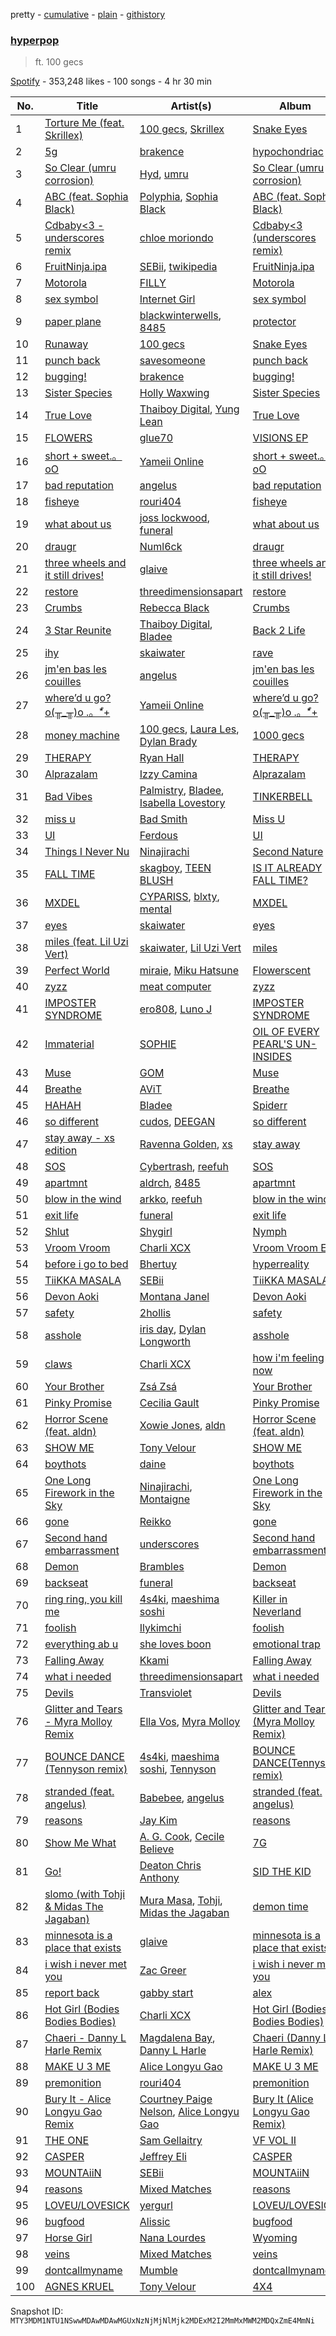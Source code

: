 pretty - [cumulative](/playlists/cumulative/37i9dQZF1DX7HOk71GPfSw.md) - [plain](/playlists/plain/37i9dQZF1DX7HOk71GPfSw) - [githistory](https://github.githistory.xyz/mackorone/spotify-playlist-archive/blob/main/playlists/plain/37i9dQZF1DX7HOk71GPfSw)

### [hyperpop](https://open.spotify.com/playlist/37i9dQZF1DX7HOk71GPfSw)

> ft\. 100 gecs

[Spotify](https://open.spotify.com/user/spotify) - 353,248 likes - 100 songs - 4 hr 30 min

| No. | Title | Artist(s) | Album | Length |
|---|---|---|---|---|
| 1 | [Torture Me \(feat\. Skrillex\)](https://open.spotify.com/track/2jLrYzkqtPmTpOejm58iDu) | [100 gecs](https://open.spotify.com/artist/6PfSUFtkMVoDkx4MQkzOi3), [Skrillex](https://open.spotify.com/artist/5he5w2lnU9x7JFhnwcekXX) | [Snake Eyes](https://open.spotify.com/album/23lAnLvscWZExyGH8CneJM) | 1:53 |
| 2 | [5g](https://open.spotify.com/track/61Ph6Q4HYgWUVGulPszt9n) | [brakence](https://open.spotify.com/artist/4kqFrZkeqDfOIEqTWqbOOV) | [hypochondriac](https://open.spotify.com/album/6XV76W17coHAKFdeyiGT08) | 3:29 |
| 3 | [So Clear \(umru corrosion\)](https://open.spotify.com/track/6eE2XyXIvINbBfu4zaILUX) | [Hyd](https://open.spotify.com/artist/3pYle1qnqjdGhG0agFZLj5), [umru](https://open.spotify.com/artist/2Ub06wAIR1hERODcCkKhzx) | [So Clear \(umru corrosion\)](https://open.spotify.com/album/7CzoR9iVhJDAOsYyN1sXpz) | 3:00 |
| 4 | [ABC \(feat\. Sophia Black\)](https://open.spotify.com/track/7D4lgMbSs10AQ0zX3ZldJc) | [Polyphia](https://open.spotify.com/artist/4vGrte8FDu062Ntj0RsPiZ), [Sophia Black](https://open.spotify.com/artist/3wdXgSpjbbU3tX9KasdxMh) | [ABC \(feat\. Sophia Black\)](https://open.spotify.com/album/4NC0LlM8LuF9ol77V63QtJ) | 2:32 |
| 5 | [Cdbaby<3 \- underscores remix](https://open.spotify.com/track/5iJzSaKVGOWGJwN2So6vWF) | [chloe moriondo](https://open.spotify.com/artist/3P4vW5tzQvmuoNaFQqzy9q) | [Cdbaby<3 \(underscores remix\)](https://open.spotify.com/album/7k0ASIqBBCc8jjwIBgQ216) | 2:13 |
| 6 | [FruitNinja.ipa](https://open.spotify.com/track/0Ukv1JUvVApUcleaxS8xvb) | [SEBii](https://open.spotify.com/artist/5fAix5NwfNgHQqYRrHIPxo), [twikipedia](https://open.spotify.com/artist/2V8aJ7qCArKAmHAX7u81Sj) | [FruitNinja.ipa](https://open.spotify.com/album/6htGzYtQjYzAIie2qQhWTt) | 2:10 |
| 7 | [Motorola](https://open.spotify.com/track/0wWbbWBINccmqmpjtfWpVO) | [FILLY](https://open.spotify.com/artist/78lCJYozxlzWtocLnPKZ0f) | [Motorola](https://open.spotify.com/album/39r2qwtznLXOFLYSh2aNOx) | 2:13 |
| 8 | [sex symbol](https://open.spotify.com/track/04IWHcxPerT5PxCIboSPUj) | [Internet Girl](https://open.spotify.com/artist/2eVTKG3Z5bbKk2OWMIe3iL) | [sex symbol](https://open.spotify.com/album/4lP4M2v4xZZgQol0IrAC3V) | 2:58 |
| 9 | [paper plane](https://open.spotify.com/track/5Nuq71qQlePrI8GErxJsFw) | [blackwinterwells](https://open.spotify.com/artist/4tF39UYlbBLqTo5JK3qX1u), [8485](https://open.spotify.com/artist/3LwiPwIJNshV4ItekGcIMo) | [protector](https://open.spotify.com/album/2U1iBOYHrh9hkwPSa2zMlv) | 2:48 |
| 10 | [Runaway](https://open.spotify.com/track/5OvFZ5TPlYAZmH6mpj88N7) | [100 gecs](https://open.spotify.com/artist/6PfSUFtkMVoDkx4MQkzOi3) | [Snake Eyes](https://open.spotify.com/album/23lAnLvscWZExyGH8CneJM) | 2:28 |
| 11 | [punch back](https://open.spotify.com/track/2vOLEQPJAFD3uFmeJaD24H) | [savesomeone](https://open.spotify.com/artist/1FWrpUh8hTnIpPZW5MP4mz) | [punch back](https://open.spotify.com/album/5FK5312txKT8bF6IEDEaOv) | 2:13 |
| 12 | [bugging!](https://open.spotify.com/track/6OckTB2amWc3Jfa47Zg01U) | [brakence](https://open.spotify.com/artist/4kqFrZkeqDfOIEqTWqbOOV) | [bugging!](https://open.spotify.com/album/4T2jVpTQ1a0sX09kQmMfOM) | 3:16 |
| 13 | [Sister Species](https://open.spotify.com/track/49aOLd5b1fQQGZ2ILd1k5a) | [Holly Waxwing](https://open.spotify.com/artist/65vLeQ3wfcwF6NJobtlpBv) | [Sister Species](https://open.spotify.com/album/3Qw4aPF8HcUV2vbvQUERMF) | 5:04 |
| 14 | [True Love](https://open.spotify.com/track/6GwHYc28I8kh9PwhsGYBbw) | [Thaiboy Digital](https://open.spotify.com/artist/3cGojc1Yu89IHXx8OeSnee), [Yung Lean](https://open.spotify.com/artist/67lytN32YpUxiSeWlKfHJ3) | [True Love](https://open.spotify.com/album/5VRjsvgCNsgfltR29vXeWL) | 3:40 |
| 15 | [FLOWERS](https://open.spotify.com/track/640tgS0uvgPnbu7k82egBM) | [glue70](https://open.spotify.com/artist/3AsWxxZTFPoCFxM1s8Lg1J) | [VISIONS EP](https://open.spotify.com/album/26UqWVF6zlHSHkbOoiCXeQ) | 2:37 |
| 16 | [short + sweet.。oO](https://open.spotify.com/track/6Md0EvbTJd4EHBncTHWCDw) | [Yameii Online](https://open.spotify.com/artist/141ww9EOPLPetF8mMt1gKF) | [short + sweet.。oO](https://open.spotify.com/album/30GP4icYN3yefbYo3Phl2e) | 3:01 |
| 17 | [bad reputation](https://open.spotify.com/track/2lQvwqK0xkUqxrm5W9YtQW) | [angelus](https://open.spotify.com/artist/56l5jbQerCGh7lfbwLnfaK) | [bad reputation](https://open.spotify.com/album/0fwCuaiR2e1EipnyR6hcJQ) | 2:08 |
| 18 | [fisheye](https://open.spotify.com/track/5FyREIsIuTxSlt3kYuAqx6) | [rouri404](https://open.spotify.com/artist/6lQsMKSDG7XdirlE6YImHa) | [fisheye](https://open.spotify.com/album/0CbZLVfA3Kld5bgGM0ORPR) | 2:16 |
| 19 | [what about us](https://open.spotify.com/track/2GkxqzH0bBeX5ELUfSyMRb) | [joss lockwood](https://open.spotify.com/artist/7c0umSPytMVzf1GT9eL7f2), [funeral](https://open.spotify.com/artist/3f0Mhz0oXmnsnehuEGTrfd) | [what about us](https://open.spotify.com/album/5d4NKjHHqrut30DkR9AJjw) | 1:50 |
| 20 | [draugr](https://open.spotify.com/track/1UrZ6imOCcIUuENbqhbTjS) | [Numl6ck](https://open.spotify.com/artist/2anlj4dNUn9I1VxxmjRHRx) | [draugr](https://open.spotify.com/album/1qjHzeZTSh58Embu8NuSrf) | 1:57 |
| 21 | [three wheels and it still drives!](https://open.spotify.com/track/7z21w7xNVQyAnTtoQhhlBk) | [glaive](https://open.spotify.com/artist/4cJKDGSv4Dz9QycXYmo565) | [three wheels and it still drives!](https://open.spotify.com/album/6j7Str8rnrWCUEWOe4rPFV) | 3:20 |
| 22 | [restore](https://open.spotify.com/track/3PZHaU94NKGCbw5ql01uAu) | [threedimensionsapart](https://open.spotify.com/artist/70NihY4U5ZPHsbgeD1EJoE) | [restore](https://open.spotify.com/album/0GsDFgZuMRyUxoHBb0QFOc) | 2:43 |
| 23 | [Crumbs](https://open.spotify.com/track/4SBTecHxEs2ayXLiqs7Kmz) | [Rebecca Black](https://open.spotify.com/artist/3Vl9fyKMIdLMswk8ai3mm9) | [Crumbs](https://open.spotify.com/album/2GYTn1Jzit4e1GC80h9yzQ) | 3:13 |
| 24 | [3 Star Reunite](https://open.spotify.com/track/5mC44S74jDK8SDWE2ahtw6) | [Thaiboy Digital](https://open.spotify.com/artist/3cGojc1Yu89IHXx8OeSnee), [Bladee](https://open.spotify.com/artist/2xvtxDNInKDV4AvGmjw6d1) | [Back 2 Life](https://open.spotify.com/album/7A356O065CDhBZCA5tO6u5) | 3:36 |
| 25 | [ihy](https://open.spotify.com/track/6Zdr62QDnRlN2wh1ruFUeO) | [skaiwater](https://open.spotify.com/artist/1URVdcNYXigvk6Dj0fHYOM) | [rave](https://open.spotify.com/album/00K2bUoUO3r54vyX6fB0qx) | 2:50 |
| 26 | [jm'en bas les couilles](https://open.spotify.com/track/4liOxDRHynaU7pAREKkH0A) | [angelus](https://open.spotify.com/artist/56l5jbQerCGh7lfbwLnfaK) | [jm'en bas les couilles](https://open.spotify.com/album/61lVQh4YSAFeBU0XATTDh7) | 2:22 |
| 27 | [where’d u go? o\(╥\_╥\)o .。\*゚+](https://open.spotify.com/track/0j4bOgJynZ2Bp6nOydmcan) | [Yameii Online](https://open.spotify.com/artist/141ww9EOPLPetF8mMt1gKF) | [where’d u go? o\(╥\_╥\)o .。\*゚+](https://open.spotify.com/album/1MFYXg6npaLvWvDidgtzqo) | 2:29 |
| 28 | [money machine](https://open.spotify.com/track/61bwFjzXGG1x2aZsANdLyl) | [100 gecs](https://open.spotify.com/artist/6PfSUFtkMVoDkx4MQkzOi3), [Laura Les](https://open.spotify.com/artist/3sklFG9fuDAq3vbIZlkNH6), [Dylan Brady](https://open.spotify.com/artist/2Cm6C9PNHioyjRKBfO7n9N) | [1000 gecs](https://open.spotify.com/album/2uhB1KivbFnlkARpbd0Cvu) | 1:54 |
| 29 | [THERAPY](https://open.spotify.com/track/3t55Jn2LRmQxNxC0q12uwE) | [Ryan Hall](https://open.spotify.com/artist/22bvUzi8MgkpSKBWGB2vTJ) | [THERAPY](https://open.spotify.com/album/2C3cFLc3glI5iLjdZWPsHI) | 3:13 |
| 30 | [Alprazalam](https://open.spotify.com/track/4RvzSExOo2Pyr9ov8YDMgb) | [Izzy Camina](https://open.spotify.com/artist/1bEvuUxdYlGYGq5WvDAE1u) | [Alprazalam](https://open.spotify.com/album/54VtfCJS7bCadBgDPeOQ2W) | 3:16 |
| 31 | [Bad Vibes](https://open.spotify.com/track/1F2E1UQbtiycMmOzOM5YIF) | [Palmistry](https://open.spotify.com/artist/4qm6T9pMFiyCDHFTHZchrY), [Bladee](https://open.spotify.com/artist/2xvtxDNInKDV4AvGmjw6d1), [Isabella Lovestory](https://open.spotify.com/artist/4wMQTWavQZgr8ySlo5s2Tt) | [TINKERBELL](https://open.spotify.com/album/0E13G3WhQCGFUNp56PQXzI) | 1:43 |
| 32 | [miss u](https://open.spotify.com/track/6Yxg0dq94Q4ZIE4ncHrufi) | [Bad Smith](https://open.spotify.com/artist/5ENi6vIaG2GiuMP9ykUcMw) | [Miss U](https://open.spotify.com/album/4x0XH60BafgPP0VscoT5EE) | 3:32 |
| 33 | [UI](https://open.spotify.com/track/7aT7DrYdVsv9r33ZHJhwOD) | [Ferdous](https://open.spotify.com/artist/1ihKKcrzAd68ftS7adfOtM) | [UI](https://open.spotify.com/album/27cG0rL8gIm1yQekB8ibjL) | 2:49 |
| 34 | [Things I Never Nu](https://open.spotify.com/track/1NAYrYgd473ua418mz32xb) | [Ninajirachi](https://open.spotify.com/artist/3MekbRujJg5VZThubOlrkR) | [Second Nature](https://open.spotify.com/album/39g7HzX4s9teKLxwNYebw1) | 3:46 |
| 35 | [FALL TIME](https://open.spotify.com/track/1AAZyEtoIfJZhfbQNSRW4W) | [skagboy](https://open.spotify.com/artist/7fkfnBLBASjpgJTkdlCwYE), [TEEN BLUSH](https://open.spotify.com/artist/1XW51qY5zDq92npZ5fHNRl) | [IS IT ALREADY FALL TIME?](https://open.spotify.com/album/5GW2Hz8HJYtUcozrr4VYAB) | 3:57 |
| 36 | [MXDEL](https://open.spotify.com/track/3hNT6qNi9u1TZXXj1Mjq8t) | [CYPARISS](https://open.spotify.com/artist/1GzMtNyLiP1oM7yW0DyRhP), [blxty](https://open.spotify.com/artist/6xCkHWTLdUoEckl5YD0S7p), [mental](https://open.spotify.com/artist/7rQMXIWKXSMkd7dK8LQ7a4) | [MXDEL](https://open.spotify.com/album/4Tr8SNagWzjRsTxTYhMu0K) | 2:23 |
| 37 | [eyes](https://open.spotify.com/track/2YOev1DTVgKTqBuUN3J5kg) | [skaiwater](https://open.spotify.com/artist/1URVdcNYXigvk6Dj0fHYOM) | [eyes](https://open.spotify.com/album/3kjWlk30j8gIzBe39MbndW) | 2:22 |
| 38 | [miles \(feat\. Lil Uzi Vert\)](https://open.spotify.com/track/2WgoeZDxLJvjEvlOupkr8D) | [skaiwater](https://open.spotify.com/artist/1URVdcNYXigvk6Dj0fHYOM), [Lil Uzi Vert](https://open.spotify.com/artist/4O15NlyKLIASxsJ0PrXPfz) | [miles](https://open.spotify.com/album/6lAOUk4uVgPOj9ny3TPoDO) | 2:42 |
| 39 | [Perfect World](https://open.spotify.com/track/7aYx193NYKW8xAnKTPPWWh) | [miraie](https://open.spotify.com/artist/3U2oWd07HPgl60o8RBMG4P), [Miku Hatsune](https://open.spotify.com/artist/3uk3NdQAThh8sFq7z64saw) | [Flowerscent](https://open.spotify.com/album/1xn8J1UkjyVv6LuYrFkC0l) | 1:57 |
| 40 | [zyzz](https://open.spotify.com/track/2zJ00hGWE9O5mZHKptZRlg) | [meat computer](https://open.spotify.com/artist/7JU13ATc2v3kzIuSqNNPWN) | [zyzz](https://open.spotify.com/album/2LldtHfkWPETAwJlv2HhdT) | 1:40 |
| 41 | [IMPOSTER SYNDROME](https://open.spotify.com/track/0kTRWMYmjuKOMpNhao3XMV) | [ero808](https://open.spotify.com/artist/6x9CKUBQ96VjXxKgGE5hIw), [Luno J](https://open.spotify.com/artist/5wkwnSLcqZyb2ZmppXo1yq) | [IMPOSTER SYNDROME](https://open.spotify.com/album/3KBxbUqcB7rT5xKhD5EVRo) | 2:55 |
| 42 | [Immaterial](https://open.spotify.com/track/6GoLARmR2OZl2EldehFrsA) | [SOPHIE](https://open.spotify.com/artist/5a2w2tgpLwv26BYJf2qYwu) | [OIL OF EVERY PEARL'S UN\-INSIDES](https://open.spotify.com/album/4z3YbEkKWwiIMSJTWUQbTH) | 3:52 |
| 43 | [Muse](https://open.spotify.com/track/51R1xeUf5cPnZRqsnndBxo) | [GOM](https://open.spotify.com/artist/24GmnVmCcz5n4Z5tPxeMKu) | [Muse](https://open.spotify.com/album/4ETMbTOkSeUx4lANoYQi1F) | 1:49 |
| 44 | [Breathe](https://open.spotify.com/track/174tKf2As3onWW7fycYCXK) | [AViT](https://open.spotify.com/artist/4DLZI7QaVg7mKz0qyDi6Jp) | [Breathe](https://open.spotify.com/album/4TnXvY3zWf5mzTUhbTzDWM) | 3:07 |
| 45 | [HAHAH](https://open.spotify.com/track/4esa3tKLyvysJpj70fUCyK) | [Bladee](https://open.spotify.com/artist/2xvtxDNInKDV4AvGmjw6d1) | [Spiderr](https://open.spotify.com/album/59VjMEiXIOpzLAMAHrLlfj) | 2:16 |
| 46 | [so different](https://open.spotify.com/track/0dIdygeAOLbVX1dxYhEaJ6) | [cudos](https://open.spotify.com/artist/1MUIsgpeFNcUbM5EXZvsnc), [DEEGAN](https://open.spotify.com/artist/70KADh6rh0ljLJZtvH8LYi) | [so different](https://open.spotify.com/album/7oN0crPnZMnoZDnIR6Cf2K) | 2:37 |
| 47 | [stay away \- xs edition](https://open.spotify.com/track/4Wx2U1dhzMQBx9LoVSLSXq) | [Ravenna Golden](https://open.spotify.com/artist/27Od4Wz93nItXglC5t5GuC), [xs](https://open.spotify.com/artist/0iw8ww6m2qNzlwZa30iDNT) | [stay away](https://open.spotify.com/album/5rKtStwZIclcxCkqoyDlBA) | 3:49 |
| 48 | [SOS](https://open.spotify.com/track/6VadjsKC8hvS4E6FQGUKIc) | [Cybertrash](https://open.spotify.com/artist/6qKNO74t6cNcytBKSunEcW), [reefuh](https://open.spotify.com/artist/6ChAy6cuN28SDLsUecubQn) | [SOS](https://open.spotify.com/album/54jXnRNyDwbxJyGXiYUJDv) | 2:22 |
| 49 | [apartmnt](https://open.spotify.com/track/0dOY28G8B0lshppMnrs8vS) | [aldrch](https://open.spotify.com/artist/3WYrAQad51Rnd8BqODF4Em), [8485](https://open.spotify.com/artist/3LwiPwIJNshV4ItekGcIMo) | [apartmnt](https://open.spotify.com/album/1mqj22B6EL8FsqVOBfRtFJ) | 1:34 |
| 50 | [blow in the wind](https://open.spotify.com/track/4sJGikulSfsE9sSaBR4vKK) | [arkko](https://open.spotify.com/artist/6qEyaO9tfXUuTmBp49zUJR), [reefuh](https://open.spotify.com/artist/6ChAy6cuN28SDLsUecubQn) | [blow in the wind](https://open.spotify.com/album/6qQyiLhCt9romNRH7BsBet) | 2:44 |
| 51 | [exit life](https://open.spotify.com/track/1YKq9aptgpNiyfoMSWXIFr) | [funeral](https://open.spotify.com/artist/3f0Mhz0oXmnsnehuEGTrfd) | [exit life](https://open.spotify.com/album/4uvTUbN7nlJaNzIeXGPVP3) | 1:50 |
| 52 | [Shlut](https://open.spotify.com/track/6bAR0U4WV9uEBzuoNUzQSC) | [Shygirl](https://open.spotify.com/artist/3M3wTTCDwicRubwMyHyEDy) | [Nymph](https://open.spotify.com/album/3i4ZYO2l14kCTRzw90JmZ4) | 2:12 |
| 53 | [Vroom Vroom](https://open.spotify.com/track/5hyq3LBlCfjRQAFkdQwe8o) | [Charli XCX](https://open.spotify.com/artist/25uiPmTg16RbhZWAqwLBy5) | [Vroom Vroom EP](https://open.spotify.com/album/261QvR3MgGdyL2HyYIlgfd) | 3:13 |
| 54 | [before i go to bed](https://open.spotify.com/track/3vIJMMc5HapTkg4Oxvyjda) | [Bhertuy](https://open.spotify.com/artist/1D308M2j4qFABeJSQst91l) | [hyperreality](https://open.spotify.com/album/6hAdSOMl3z8WhGlmBpgeQF) | 1:25 |
| 55 | [TiiKKA MASALA](https://open.spotify.com/track/1rIRsZ90EuJ8HMAcQLCQ5c) | [SEBii](https://open.spotify.com/artist/5fAix5NwfNgHQqYRrHIPxo) | [TiiKKA MASALA](https://open.spotify.com/album/4EGR3mBcAWyIlXcfzyhpL9) | 2:29 |
| 56 | [Devon Aoki](https://open.spotify.com/track/7yBNXt89UdBnPLxb85aajW) | [Montana Janel](https://open.spotify.com/artist/4davChR20lOxwEcnrFyh4M) | [Devon Aoki](https://open.spotify.com/album/4xVfh9Lz3ZYBFUgveiv0j4) | 2:11 |
| 57 | [safety](https://open.spotify.com/track/03kK8LS0pKlOpfaqJA5PsQ) | [2hollis](https://open.spotify.com/artist/72NhFAGG5Pt91VbheJeEPG) | [safety](https://open.spotify.com/album/16LIWGd3m65DQfwtKRpvn6) | 2:28 |
| 58 | [asshole](https://open.spotify.com/track/0yzgXQkpwP46MdX245tzQ2) | [iris day](https://open.spotify.com/artist/76aEuFvHvQUH4BKVPRUSWn), [Dylan Longworth](https://open.spotify.com/artist/41G8BJILf7hhwCit2mViIH) | [asshole](https://open.spotify.com/album/2DLMX9XEEvIG0JJChdXH5h) | 2:57 |
| 59 | [claws](https://open.spotify.com/track/7Dexi5Z2IowCkHrnzlWysc) | [Charli XCX](https://open.spotify.com/artist/25uiPmTg16RbhZWAqwLBy5) | [how i'm feeling now](https://open.spotify.com/album/3a9qH2VEsSiOZvMrjaS0Nu) | 2:29 |
| 60 | [Your Brother](https://open.spotify.com/track/1VD9GWAvof6JERoHuYEHl7) | [Zsá Zsá](https://open.spotify.com/artist/2tV5iP4TyDyLFU9WmfXMLZ) | [Your Brother](https://open.spotify.com/album/2Pc2i5Wpy4R9SMUZZXUhve) | 3:02 |
| 61 | [Pinky Promise](https://open.spotify.com/track/681O60B2eTgz5wpYxZLDW6) | [Cecilia Gault](https://open.spotify.com/artist/1A1ZXMqcpElewwm16R0cmk) | [Pinky Promise](https://open.spotify.com/album/38P7NUBDR7b7lvK6K0eNRJ) | 2:35 |
| 62 | [Horror Scene \(feat\. aldn\)](https://open.spotify.com/track/4xaQIoPckzCcFQ2e4W7gqR) | [Xowie Jones](https://open.spotify.com/artist/0ZlBHRn2ZsHc1FESUa43ij), [aldn](https://open.spotify.com/artist/2GUw9Wzha61PkZoRVv1PDD) | [Horror Scene \(feat\. aldn\)](https://open.spotify.com/album/5HHUqHd5DFN8wjAdarGnvX) | 1:59 |
| 63 | [SHOW ME](https://open.spotify.com/track/13TmrYGHFRTbF6aMGahtSN) | [Tony Velour](https://open.spotify.com/artist/3L3hYQlhb5k9XCCrRWavNi) | [SHOW ME](https://open.spotify.com/album/2CBrPRPpEEdwxCeIjfMywh) | 1:05 |
| 64 | [boythots](https://open.spotify.com/track/57miWCpd7kX78sbys9uWRg) | [daine](https://open.spotify.com/artist/4lyCoxLN0aW7nJy5rec0tG) | [boythots](https://open.spotify.com/album/4x1k1941BX8jNrxhiI9QYv) | 2:17 |
| 65 | [One Long Firework in the Sky](https://open.spotify.com/track/1OmPgwGZtgwdKZp5S0gy7I) | [Ninajirachi](https://open.spotify.com/artist/3MekbRujJg5VZThubOlrkR), [Montaigne](https://open.spotify.com/artist/1ZcnsSFqWusWlRK01vKE6b) | [One Long Firework in the Sky](https://open.spotify.com/album/7xH5oPxIAovNTLDxHj1kVG) | 3:45 |
| 66 | [gone](https://open.spotify.com/track/6rRgZPx71jR3C9HuMHboje) | [Reikko](https://open.spotify.com/artist/5n4a9seylr5pY9paMr9nWP) | [gone](https://open.spotify.com/album/69fQ99VuqUX8HYDKaxONvu) | 2:40 |
| 67 | [Second hand embarrassment](https://open.spotify.com/track/7tVMsJriHeO3DoPV1d7L1j) | [underscores](https://open.spotify.com/artist/7HfUJxeVTgrvhk0eWHFzV7) | [Second hand embarrassment](https://open.spotify.com/album/68dcU3nkn7E9FTi3NDcZtS) | 2:17 |
| 68 | [Demon](https://open.spotify.com/track/5I9T8nD2r7GlFEs9p2AeRv) | [Brambles](https://open.spotify.com/artist/0sNXk2NCcF4VpqvJ0KRffX) | [Demon](https://open.spotify.com/album/1uaZjZ6LN9kaS8pJPp4o3H) | 3:00 |
| 69 | [backseat](https://open.spotify.com/track/0TijK5hnCSLGeK4Vaeic1d) | [funeral](https://open.spotify.com/artist/3f0Mhz0oXmnsnehuEGTrfd) | [backseat](https://open.spotify.com/album/0cybAFo9HSCvajImgm4D67) | 2:02 |
| 70 | [ring ring, you kill me](https://open.spotify.com/track/7BDzU8Dcit2KqznktWxDHb) | [4s4ki](https://open.spotify.com/artist/5yCWuaBlu42BKsnW89brND), [maeshima soshi](https://open.spotify.com/artist/4O49GHbECmNppFvzK0WZXf) | [Killer in Neverland](https://open.spotify.com/album/6vOSP7R3SEdTMgZm90GunD) | 3:10 |
| 71 | [foolish](https://open.spotify.com/track/2w5Dbp9Y9LDbsMlfArcL9w) | [Ilykimchi](https://open.spotify.com/artist/6cCXgBhHKKuftmzJTL9Omb) | [foolish](https://open.spotify.com/album/6dr6y3OEaIbalze5jnTJgC) | 2:52 |
| 72 | [everything ab u](https://open.spotify.com/track/1KFM9g1C6GHuUGtTUETo66) | [she loves boon](https://open.spotify.com/artist/6is8aeGtatwbYEiamvsp23) | [emotional trap](https://open.spotify.com/album/4cdU2gjBC7yLhs7tZCR2jB) | 2:22 |
| 73 | [Falling Away](https://open.spotify.com/track/0gCrdYaM9SOjF4HCNEHQPx) | [Kkami](https://open.spotify.com/artist/1MdZpOfymkgPwVAUMvhXkY) | [Falling Away](https://open.spotify.com/album/1GXBLtmhhpp1RPzhK0MV4V) | 3:18 |
| 74 | [what i needed](https://open.spotify.com/track/1xZPyee92VWEgV3S4t1CsK) | [threedimensionsapart](https://open.spotify.com/artist/70NihY4U5ZPHsbgeD1EJoE) | [what i needed](https://open.spotify.com/album/2GyV2OBCCdIOR2bjv8RXwY) | 2:06 |
| 75 | [Devils](https://open.spotify.com/track/1gXXDq6HH6nDFyIjsZzF4a) | [Transviolet](https://open.spotify.com/artist/7ixzNQXQ64I2ayrtyhlF7i) | [Devils](https://open.spotify.com/album/3qwhc7GQ0YUwx11DZf7mEE) | 3:08 |
| 76 | [Glitter and Tears \- Myra Molloy Remix](https://open.spotify.com/track/7Etq2Nj6XJkBdlUr3eKOxg) | [Ella Vos](https://open.spotify.com/artist/2zmrsXMHxagFz6vI2cD7r6), [Myra Molloy](https://open.spotify.com/artist/30yozRF4B2uaL6eDBsLH96) | [Glitter and Tears \(Myra Molloy Remix\)](https://open.spotify.com/album/5uopUaKx0wWta1xbeaLzBY) | 3:24 |
| 77 | [BOUNCE DANCE \(Tennyson remix\)](https://open.spotify.com/track/4J5mrbZvKAZE2yY6RqvsRb) | [4s4ki](https://open.spotify.com/artist/5yCWuaBlu42BKsnW89brND), [maeshima soshi](https://open.spotify.com/artist/4O49GHbECmNppFvzK0WZXf), [Tennyson](https://open.spotify.com/artist/3Nb8N20WChM0swo5qWTvm8) | [BOUNCE DANCE\(Tennyson remix\)](https://open.spotify.com/album/0b9UYMUxvbb5qrxYy7C0UX) | 3:00 |
| 78 | [stranded \(feat\. angelus\)](https://open.spotify.com/track/4ybA4RmMlEjU83umFZnTVj) | [Babebee](https://open.spotify.com/artist/719aYkabpmAmY7DAQamb8h), [angelus](https://open.spotify.com/artist/56l5jbQerCGh7lfbwLnfaK) | [stranded \(feat\. angelus\)](https://open.spotify.com/album/4yAZzAMHd6AnEJtN0gglFm) | 1:55 |
| 79 | [reasons](https://open.spotify.com/track/4WAIFENQf7136CqB1zdm2s) | [Jay Kim](https://open.spotify.com/artist/6imBIUT38VebSD6K6N6cN6) | [reasons](https://open.spotify.com/album/40sr27kGtmGVDRY9TLAyVg) | 2:27 |
| 80 | [Show Me What](https://open.spotify.com/track/0qJtV82bKOgB2kvfa8IrZp) | [A\. G\. Cook](https://open.spotify.com/artist/335TWGWGFan4vaacJzSiU8), [Cecile Believe](https://open.spotify.com/artist/0nZHjqvdLoBy50ZzUH5FNU) | [7G](https://open.spotify.com/album/16NHNs15w1bpkFiBOUgDaB) | 2:49 |
| 81 | [Go!](https://open.spotify.com/track/6UcEK9qZjNnHLnkZRiKWLk) | [Deaton Chris Anthony](https://open.spotify.com/artist/1n8hLoV90OhFCYXLtCD659) | [SID THE KID](https://open.spotify.com/album/6lQoWpcquJkjgW1yZhNqlV) | 2:43 |
| 82 | [slomo \(with Tohji & Midas The Jagaban\)](https://open.spotify.com/track/1siKLsvJLmVM8fBzJrpBNy) | [Mura Masa](https://open.spotify.com/artist/5Q81rlcTFh3k6DQJXPdsot), [Tohji](https://open.spotify.com/artist/7j7kL8K4GE1z5Cdxl7ucBF), [Midas the Jagaban](https://open.spotify.com/artist/07MX7XJsNTn8JlgEcbZ7Fd) | [demon time](https://open.spotify.com/album/2B8rBYLpIJNkP4OsN16yRm) | 3:12 |
| 83 | [minnesota is a place that exists](https://open.spotify.com/track/6uiaiopJ4h8jqmDZySnMmE) | [glaive](https://open.spotify.com/artist/4cJKDGSv4Dz9QycXYmo565) | [minnesota is a place that exists](https://open.spotify.com/album/5NnsC01LT1Z79Sw0QQf46Q) | 2:18 |
| 84 | [i wish i never met you](https://open.spotify.com/track/1Pc7O8KU5qUZI3xROhKmKy) | [Zac Greer](https://open.spotify.com/artist/26Hx3p02bxJ4cLfua31zmz) | [i wish i never met you](https://open.spotify.com/album/0DtpDvLHD51qy8YQxcwlSE) | 2:34 |
| 85 | [report back](https://open.spotify.com/track/2rY3hyiGbEc8lDbP6ZGVoR) | [gabby start](https://open.spotify.com/artist/33L1klom7IXmoAP8fjrGm9) | [alex](https://open.spotify.com/album/64BIl2SeeXciQWEIpCNcoK) | 2:25 |
| 86 | [Hot Girl \(Bodies Bodies Bodies\)](https://open.spotify.com/track/0FZUbqZ1x2G71vl027d8Ud) | [Charli XCX](https://open.spotify.com/artist/25uiPmTg16RbhZWAqwLBy5) | [Hot Girl \(Bodies Bodies Bodies\)](https://open.spotify.com/album/5A0U5x6tAfyQaG5lnOL0fA) | 2:37 |
| 87 | [Chaeri \- Danny L Harle Remix](https://open.spotify.com/track/7J7RRxuYT8HYl41NqSO63P) | [Magdalena Bay](https://open.spotify.com/artist/1oPRcJUkloHaRLYx0olBLJ), [Danny L Harle](https://open.spotify.com/artist/1PNvaesh1mkKZucGhBuqgD) | [Chaeri \(Danny L Harle Remix\)](https://open.spotify.com/album/1p9eQZIVql8ZbVVVYay9HD) | 3:22 |
| 88 | [MAKE U 3 ME](https://open.spotify.com/track/49IOKR62Do5CItTkB7sB4c) | [Alice Longyu Gao](https://open.spotify.com/artist/5HvKzBgj4yphQfBJjBJrhL) | [MAKE U 3 ME](https://open.spotify.com/album/6Ik7T8xdpPqZvcI0g74a2h) | 3:02 |
| 89 | [premonition](https://open.spotify.com/track/3qlTCTopvHiWG9Io8Fi5lh) | [rouri404](https://open.spotify.com/artist/6lQsMKSDG7XdirlE6YImHa) | [premonition](https://open.spotify.com/album/6xXUHugBSSw4apMZyOSoFG) | 2:20 |
| 90 | [Bury It \- Alice Longyu Gao Remix](https://open.spotify.com/track/6KIP5nzxAA5zWzFQCGQwns) | [Courtney Paige Nelson](https://open.spotify.com/artist/2ZK0XNvxt6Fz2lcXHGl24r), [Alice Longyu Gao](https://open.spotify.com/artist/5HvKzBgj4yphQfBJjBJrhL) | [Bury It \(Alice Longyu Gao Remix\)](https://open.spotify.com/album/180xOHbxZqHlCOVl0IBQRX) | 2:10 |
| 91 | [THE ONE](https://open.spotify.com/track/02WA04hf6p2mOqI6fQHYfv) | [Sam Gellaitry](https://open.spotify.com/artist/07UJz804RJxqNvxFXC3h9H) | [VF VOL II](https://open.spotify.com/album/7AXixkDgPe0WxaVuwD4qT1) | 2:58 |
| 92 | [CASPER](https://open.spotify.com/track/2HYoorelMBHn5BwagU2Cka) | [Jeffrey Eli](https://open.spotify.com/artist/7y2o4IQi5QnL6PbsOYuNp5) | [CASPER](https://open.spotify.com/album/53Sna9Tafisltp1jSrEPTy) | 3:03 |
| 93 | [MOUNTAiiN](https://open.spotify.com/track/5gtPFHwxjBaulHL71oY0k7) | [SEBii](https://open.spotify.com/artist/5fAix5NwfNgHQqYRrHIPxo) | [MOUNTAiiN](https://open.spotify.com/album/0DqdnQiUP9ilO14ZfLIwkI) | 1:43 |
| 94 | [reasons](https://open.spotify.com/track/0Zkgu2BputAbvd1HhoXMQC) | [Mixed Matches](https://open.spotify.com/artist/7A2xUGz3Mbq2tJdMfILN34) | [reasons](https://open.spotify.com/album/3Zy4PSc2ucpzhO8YzQLYJC) | 5:00 |
| 95 | [LOVEU/LOVESICK](https://open.spotify.com/track/3ZSjiVsGwPqhUV9ZmZ14kl) | [yergurl](https://open.spotify.com/artist/256Y9onrKClLcW4xSDtbwo) | [LOVEU/LOVESICK](https://open.spotify.com/album/6rEBprf7aCll2zqEGJSp7q) | 3:21 |
| 96 | [bugfood](https://open.spotify.com/track/3s5ztgTkbaWTYuiLCgf3SY) | [Alissic](https://open.spotify.com/artist/0xl41ilVNOin4ycHsggk7u) | [bugfood](https://open.spotify.com/album/52xufJVqlIC2itNpk3Hc8r) | 3:26 |
| 97 | [Horse Girl](https://open.spotify.com/track/6xaTMOrUsaTl96eGYZh6fB) | [Nana Lourdes](https://open.spotify.com/artist/3LEjiFgpLbT1F0UgOE9qbg) | [Wyoming](https://open.spotify.com/album/4h9sWVwjvC9z7Kv6c4ilXa) | 3:06 |
| 98 | [veins](https://open.spotify.com/track/4VpfWYX22H2B27glBf4t19) | [Mixed Matches](https://open.spotify.com/artist/7A2xUGz3Mbq2tJdMfILN34) | [veins](https://open.spotify.com/album/2RMupCS5u3dxfhV1OaxCI9) | 3:46 |
| 99 | [dontcallmyname](https://open.spotify.com/track/3BPWbsAsptVzQWvg9mo1S5) | [Mumble](https://open.spotify.com/artist/6BZVK0SCbzkU50rTlRKFHb) | [dontcallmyname](https://open.spotify.com/album/4kMzf0diH3oWWRjg1wKTll) | 2:15 |
| 100 | [AGNES KRUEL](https://open.spotify.com/track/4UzgDdX1pcbUYisiqSaIEF) | [Tony Velour](https://open.spotify.com/artist/3L3hYQlhb5k9XCCrRWavNi) | [4X4](https://open.spotify.com/album/6ePn0iOHrkvAhtMzLxeIQL) | 1:36 |

Snapshot ID: `MTY3MDM1NTU1NSwwMDAwMDAwMGUxNzNjMjNlMjk2MDExM2I2MmMxMWM2MDQxZmE4MmNi`
